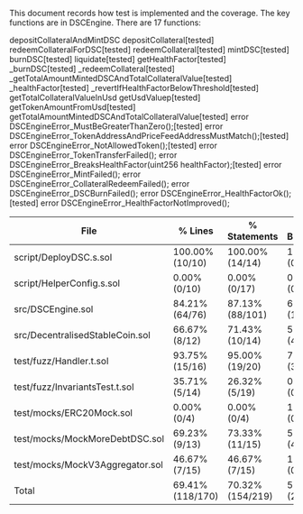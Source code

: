 This document records how test is implemented and the coverage. The key functions are in DSCEngine. There are 17 functions:

depositCollateralAndMintDSC
depositCollateral[tested]
redeemCollateralForDSC[tested]
redeemCollateral[tested]
mintDSC[tested]
burnDSC[tested]
liquidate[tested]
getHealthFactor[tested]
\_burnDSC[tested]
\_redeemCollateral[tested]
\_getTotalAmountMintedDSCAndTotalCollateralValue[tested]
\_healthFactor[tested]
\_revertIfHealthFactorBelowThreshold[tested]
getTotalCollateralValueInUsd
getUsdValuep[tested]
getTokenAmountFromUsd[tested]
getTotalAmountMintedDSCAndTotalCollateralValue[tested]
error DSCEngineError_MustBeGreaterThanZero();[tested]
error DSCEngineError_TokenAddressAndPriceFeedAddressMustMatch();[tested]
error DSCEngineError_NotAllowedToken();[tested]
error DSCEngineError_TokenTransferFailed();
error DSCEngineError_BreaksHealthFactor(uint256 healthFactor);[tested]
error DSCEngineError_MintFailed();
error DSCEngineError_CollateralRedeemFailed();
error DSCEngineError_DSCBurnFailed();
error DSCEngineError_HealthFactorOk();[tested]
error DSCEngineError_HealthFactorNotImproved();

| File                            | % Lines          | % Statements     | % Branches     | % Funcs        |
| ------------------------------- | ---------------- | ---------------- | -------------- | -------------- |
| script/DeployDSC.s.sol          | 100.00% (10/10)  | 100.00% (14/14)  | 100.00% (0/0)  | 100.00% (1/1)  |
| script/HelperConfig.s.sol       | 0.00% (0/10)     | 0.00% (0/17)     | 0.00% (0/2)    | 0.00% (0/2)    |
| src/DSCEngine.sol               | 84.21% (64/76)   | 87.13% (88/101)  | 68.75% (11/16) | 75.86% (22/29) |
| src/DecentralisedStableCoin.sol | 66.67% (8/12)    | 71.43% (10/14)   | 50.00% (4/8)   | 100.00% (2/2)  |
| test/fuzz/Handler.t.sol         | 93.75% (15/16)   | 95.00% (19/20)   | 75.00% (3/4)   | 100.00% (3/3)  |
| test/fuzz/InvariantsTest.t.sol  | 35.71% (5/14)    | 26.32% (5/19)    | 0.00% (0/2)    | 50.00% (1/2)   |
| test/mocks/ERC20Mock.sol        | 0.00% (0/4)      | 0.00% (0/4)      | 100.00% (0/0)  | 0.00% (0/4)    |
| test/mocks/MockMoreDebtDSC.sol  | 69.23% (9/13)    | 73.33% (11/15)   | 50.00% (4/8)   | 100.00% (2/2)  |
| test/mocks/MockV3Aggregator.sol | 46.67% (7/15)    | 46.67% (7/15)    | 100.00% (0/0)  | 40.00% (2/5)   |
| Total                           | 69.41% (118/170) | 70.32% (154/219) | 55.00% (22/40) | 66.00% (33/50) |
